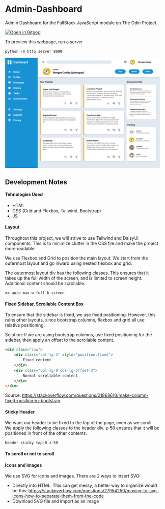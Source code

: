 # Admin-Dashboard
Admin Dashboard for the FullStack JavaScript module on The Odin Project.


[![Open in Gitpod](https://gitpod.io/button/open-in-gitpod.svg)](https://gitpod.io/#github.com/yxuan1996/Admin-Dashboard)

To preview this webpage, run a server
```
python -m http.server 8000
```

![Alt text](src/dashboard-project.png "Dashboard")

## Development Notes
#### Tehnologies Used
- HTML
- CSS (Grid and Flexbox, Tailwind, Bootstrap)
- JS

#### Layout
Throughout this project, we will strive to use Tailwind and DaisyUI components. This is to minimize clutter in the CSS file and make the project more readable. 

We use Flexbox and Grid to position the main layout. We start from the outermost layout and go inward using nested flexbox and grid. 

The outermost layout div has the following classes. This ensures that it takes up the full width of the screen, and is limited to screen height. Additional content should be scrollable.

```
mx-auto max-w-full h-screen
```

#### Fixed Sidebar, Scrollable Content Box
To ensure that the sidebar is fixed, we use fixed positioning. However, this ruins other layouts, since bootstrap columns, flexbox and grid all use relative positioning. 

Solution: If we are using bootstrap columns, use fixed positioning for the sidebar, then apply an offset to the scrollable content. 

```HTML
<div class="row">
    <div class="col-lg-3" style="position:fixed">
        Fixed content
    </div>
    <div class="col-lg-9 col-lg-offset-3">
        Normal scrollable content
    </div>
</div>
```

Source: https://stackoverflow.com/questions/21868610/make-column-fixed-position-in-bootstrap

#### Sticky Header
We want our header to be fixed to the top of the page, even as we scroll. We apply the following classes to the header div. z-50 ensures that it will be positioned in front of the other contents. 

```
header sticky top-0 z-50
```

#### To scroll or not to scroll


#### Icons and Images
We use SVG for icons and images. There are 2 ways to insert SVG:
- Directly into HTML. This can get messy, a better way to organize would be this: https://stackoverflow.com/questions/27954250/moving-to-svg-icons-how-to-separate-them-from-the-code
- Download SVG file and import as an image